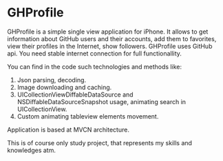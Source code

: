 # GHProfile

GHProfile is a simple single view application for iPhone. 
It allows to get information about GitHub users and their accounts, add them to favorites, view their profiles in the Internet, show followers.
GHProfile uses GitHub api. You need stable internet connection for full functionallity. 

You can find in the code such technologies and methods like:
1) Json parsing, decoding.
2) Image downloading and caching.
3) UICollectionViewDiffableDataSource and NSDiffableDataSourceSnapshot usage, animating search in UICollectionView.
4) Custom animating tableview elements movement.

Application is based at MVCN architecture.

This is of course only study project, that represents my skills and knowledges atm.

